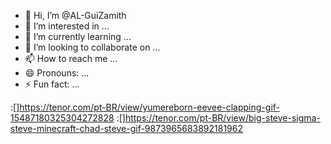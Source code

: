- 👋 Hi, I’m @AL-GuiZamith
- 👀 I’m interested in ...
- 🌱 I’m currently learning ...
- 💞️ I’m looking to collaborate on ...
- 📫 How to reach me ...
- 😄 Pronouns: ...
- ⚡ Fun fact: ...

<!---
AL-GuiZamith/AL-GuiZamith is a ✨ special ✨ repository because its `README.md` (this file) appears on your GitHub profile.
You can click the Preview link to take a look at your changes.
--->
:[]https://tenor.com/pt-BR/view/yumereborn-eevee-clapping-gif-15487180325304272828
:[]https://tenor.com/pt-BR/view/big-steve-sigma-steve-minecraft-chad-steve-gif-9873965683892181962
